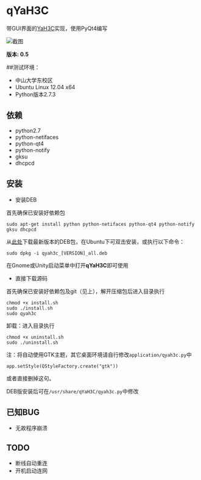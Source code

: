 # qYaH3C
带GUI界面的[YaH3C](https://github.com/humiaozuzu/YaH3C)实现，使用PyQt4编写

![截图](https://github.com/downloads/zonyitoo/qYaH3C/screenshot.png)

**版本: 0.5**

##测试环境：

* 中山大学东校区
* Ubuntu Linux 12.04 x64
* Python版本2.7.3


## 依赖
* python2.7
* python-netifaces
* python-qt4
* python-notify
* gksu
* dhcpcd

## 安装
* 安装DEB

首先确保已安装好依赖包

	sudo apt-get install python python-netifaces python-qt4 python-notify gksu dhcpcd

从[此处](https://github.com/zonyitoo/qYaH3C/downloads)下载最新版本的DEB包，在Ubuntu下可双击安装，或执行以下命令：

	sudo dpkg -i qyah3c_[VERSION]_all.deb

在Gnome或Unity启动菜单中打开**qYaH3C**即可使用

* 直接下载源码

首先确保已安装好依赖包及git（见上），解开压缩包后进入目录执行

	chmod +x install.sh
	sudo ./install.sh
	sudo qyah3c

卸载：进入目录执行

	chmod +x uninstall.sh
	sudo ./uninstall.sh

注：将自动使用GTK主题，其它桌面环境请自行修改`application/qyah3c.py`中

	app.setStyle(QStyleFactory.create("gtk"))

或者直接删掉这句。

DEB版安装后可在`/usr/share/qYaH3C/qyah3c.py`中修改

## 已知BUG
* 无故程序崩溃

## TODO
* 断线自动重连
* 开机启动连网
